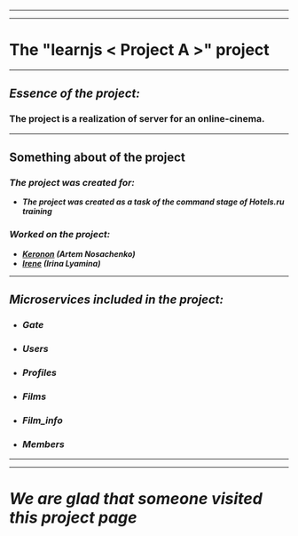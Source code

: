 -----
-----

<b> The "learnjs < Project A >" project
=====

-----

## ***Essence of the project:***

### The project is a realization of server for an online-cinema.

-----

<b> Something about of the project
-----

### <i> The project was created for:

* The project was created as a task of the command stage of Hotels.ru training

### <i> Worked on the project:

- [Keronon](https://github.com/Keronon) (Artem Nosachenko)
- [Irene](https://github.com/vivir-para-volar) (Irina Lyamina)

-----

<b> Microservices included in the project:
-----

- ### <i> Gate
- ### <i> Users
- ### <i> Profiles
- ### <i> Films
- ### <i> Film_info
- ### <i> Members

-----
-----

We are glad that someone visited this project page
=====
